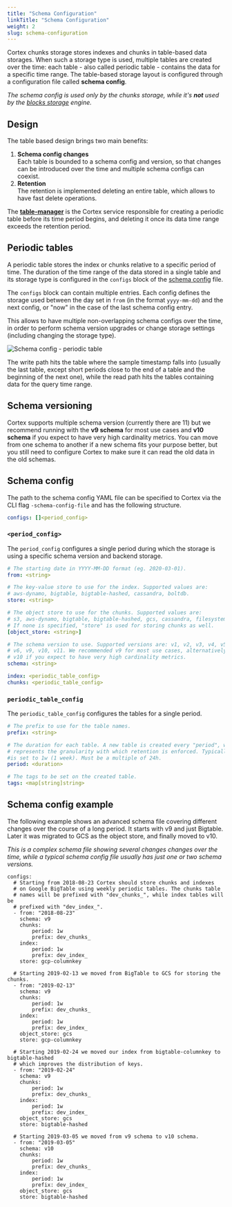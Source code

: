 ```yaml
---
title: "Schema Configuration"
linkTitle: "Schema Configuration"
weight: 2
slug: schema-configuration
---
```


Cortex chunks storage stores indexes and chunks in table-based data storages. When such a storage type is used, multiple tables are created over the time: each table - also called periodic table - contains the data for a specific time range. The table-based storage layout is configured through a configuration file called **schema config**.

_The schema config is used only by the chunks storage, while it's **not** used by the [blocks storage](../blocks-storage/_index.md) engine._

## Design

The table based design brings two main benefits:

1. **Schema config changes**<br />
   Each table is bounded to a schema config and version, so that changes can be introduced over the time and multiple schema configs can coexist.
2. **Retention**<br />
   The retention is implemented deleting an entire table, which allows to have fast delete operations.

The [**table-manager**](./table-manager.md) is the Cortex service responsible for creating a periodic table before its time period begins, and deleting it once its data time range exceeds the retention period.

## Periodic tables

A periodic table stores the index or chunks relative to a specific period of time. The duration of the time range of the data stored in a single table and its storage type is configured in the `configs` block of the [schema config](#schema-config) file.

The `configs` block can contain multiple entries. Each config defines the storage used between the day set in `from` (in the format `yyyy-mm-dd`) and the next config, or "now" in the case of the last schema config entry.

This allows to have multiple non-overlapping schema configs over the time, in order to perform schema version upgrades or change storage settings (including changing the storage type).

![Schema config - periodic table](/images/chunks-storage/schema-config-periodic-tables.png)
<!-- Diagram source at https://docs.google.com/presentation/d/1bHp8_zcoWCYoNU2AhO2lSagQyuIrghkCncViSqn14cU/edit -->

The write path hits the table where the sample timestamp falls into (usually the last table, except short periods close to the end of a table and the beginning of the next one), while the read path hits the tables containing data for the query time range.

## Schema versioning

Cortex supports multiple schema version (currently there are 11) but we recommend running with the **v9 schema** for most use cases and **v10 schema** if you expect to have very high cardinality metrics. You can move from one schema to another if a new schema fits your purpose better, but you still need to configure Cortex to make sure it can read the old data in the old schemas.

## Schema config

The path to the schema config YAML file can be specified to Cortex via the CLI flag `-schema-config-file` and has the following structure.

```yaml
configs: []<period_config>
```

### `<period_config>`

The `period_config` configures a single period during which the storage is using a specific schema version and backend storage.

```yaml
# The starting date in YYYY-MM-DD format (eg. 2020-03-01).
from: <string>

# The key-value store to use for the index. Supported values are:
# aws-dynamo, bigtable, bigtable-hashed, cassandra, boltdb.
store: <string>

# The object store to use for the chunks. Supported values are:
# s3, aws-dynamo, bigtable, bigtable-hashed, gcs, cassandra, filesystem.
# If none is specified, "store" is used for storing chunks as well.
[object_store: <string>]

# The schema version to use. Supported versions are: v1, v2, v3, v4, v5,
# v6, v9, v10, v11. We recommended v9 for most use cases, alternatively
# v10 if you expect to have very high cardinality metrics.
schema: <string>

index: <periodic_table_config>
chunks: <periodic_table_config>
```

### `periodic_table_config`

The `periodic_table_config` configures the tables for a single period.

```yaml
# The prefix to use for the table names.
prefix: <string>

# The duration for each table. A new table is created every "period", which also
# represents the granularity with which retention is enforced. Typically this value
#is set to 1w (1 week). Must be a multiple of 24h.
period: <duration>

# The tags to be set on the created table.
tags: <map[string]string>
```

## Schema config example

The following example shows an advanced schema file covering different changes over the course of a long period. It starts with v9 and just Bigtable. Later it was migrated to GCS as the object store, and finally moved to v10.

_This is a complex schema file showing several changes changes over the time, while a typical schema config file usually has just one or two schema versions._

```
configs:
  # Starting from 2018-08-23 Cortex should store chunks and indexes
  # on Google BigTable using weekly periodic tables. The chunks table
  # names will be prefixed with "dev_chunks_", while index tables will be
  # prefixed with "dev_index_".
  - from: "2018-08-23"
    schema: v9
    chunks:
        period: 1w
        prefix: dev_chunks_
    index:
        period: 1w
        prefix: dev_index_
    store: gcp-columnkey

  # Starting 2019-02-13 we moved from BigTable to GCS for storing the chunks.
  - from: "2019-02-13"
    schema: v9
    chunks:
        period: 1w
        prefix: dev_chunks_
    index:
        period: 1w
        prefix: dev_index_
    object_store: gcs
    store: gcp-columnkey

  # Starting 2019-02-24 we moved our index from bigtable-columnkey to bigtable-hashed
  # which improves the distribution of keys.
  - from: "2019-02-24"
    schema: v9
    chunks:
        period: 1w
        prefix: dev_chunks_
    index:
        period: 1w
        prefix: dev_index_
    object_store: gcs
    store: bigtable-hashed

  # Starting 2019-03-05 we moved from v9 schema to v10 schema.
  - from: "2019-03-05"
    schema: v10
    chunks:
        period: 1w
        prefix: dev_chunks_
    index:
        period: 1w
        prefix: dev_index_
    object_store: gcs
    store: bigtable-hashed
```

